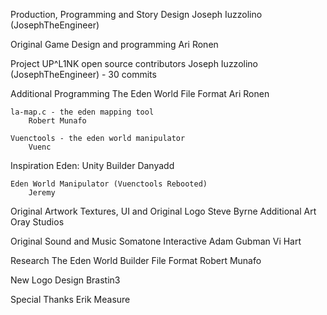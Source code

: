 Production, Programming and Story Design
	Joseph Iuzzolino (JosephTheEngineer)

Original Game Design and programming
	Ari Ronen

Project UP^L1NK open source contributors
	Joseph Iuzzolino (JosephTheEngineer) - 30 commits

Additional Programming
	The Eden World File Format
		Ari Ronen

	la-map.c - the eden mapping tool
		Robert Munafo

	Vuenctools - the eden world manipulator
		Vuenc

Inspiration
	Eden: Unity Builder
		Danyadd

	Eden World Manipulator (Vuenctools Rebooted)
		Jeremy

Original Artwork
	Textures, UI and Original Logo
		Steve Byrne
	Additional Art
		Oray Studios

Original Sound and Music
	Somatone Interactive
	Adam Gubman
	Vi Hart

Research
	The Eden World Builder File Format
		Robert Munafo

New Logo Design
	Brastin3

Special Thanks
	Erik Measure
